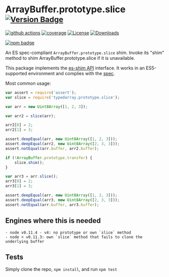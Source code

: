 # ArrayBuffer.prototype.slice <sup>[![Version Badge][npm-version-svg]][package-url]</sup>

[![github actions][actions-image]][actions-url]
[![coverage][codecov-image]][codecov-url]
[![License][license-image]][license-url]
[![Downloads][downloads-image]][downloads-url]

[![npm badge][npm-badge-png]][package-url]

An ES spec-compliant `ArrayBuffer.prototype.slice` shim. Invoke its "shim" method to shim ArrayBuffer.prototype.slice if it is unavailable.

This package implements the [es-shim API](https://github.com/es-shims/api) interface. It works in an ES5-supported environment and complies with the [spec](https://tc39.es/ecma262/#sec-arraybuffer.prototype.slice).

Most common usage:
```js
var assert = require('assert');
var slice = require('typedarray.prototype.slice');

var arr = new Uint8Array([1, 2, 3]);

var arr2 = slice(arr);

arr2[0] = 2;
arr2[1] = 3;

assert.deepEqual(arr, new Uint8Array([1, 2, 3]));
assert.deepEqual(arr2, new Uint8Array([2, 3, 3]));
assert.notEqual(arr.buffer, arr2.buffer);

if (!ArrayBuffer.prototype.transfer) {
	slice.shim();
}

var arr3 = arr.slice();
arr3[0] = 2;
arr3[1] = 3;

assert.deepEqual(arr, new Uint8Array([1, 2, 3]));
assert.deepEqual(arr3, new Uint8Array([2, 3, 3]));
assert.notEqual(arr.buffer, arr3.buffer);
```

## Engines where this is needed

	- node v0.11.4 - v4: no prototype or own `slice` method
	- node < v0.11.3: own `slice` method that fails to clone the underlying buffer

## Tests
Simply clone the repo, `npm install`, and run `npm test`

[package-url]: https://npmjs.org/package/arraybuffer.prototype.slice
[npm-version-svg]: https://versionbadg.es/es-shims/ArrayBuffer.prototype.slice.svg
[deps-svg]: https://david-dm.org/es-shims/ArrayBuffer.prototype.slice.svg
[deps-url]: https://david-dm.org/es-shims/ArrayBuffer.prototype.slice
[dev-deps-svg]: https://david-dm.org/es-shims/ArrayBuffer.prototype.slice/dev-status.svg
[dev-deps-url]: https://david-dm.org/es-shims/ArrayBuffer.prototype.slice#info=devDependencies
[npm-badge-png]: https://nodei.co/npm/arraybuffer.prototype.slice.png?downloads=true&stars=true
[license-image]: https://img.shields.io/npm/l/arraybuffer.prototype.slice.svg
[license-url]: LICENSE
[downloads-image]: https://img.shields.io/npm/dm/arraybuffer.prototype.slice.svg
[downloads-url]: https://npm-stat.com/charts.html?package=arraybuffer.prototype.slice
[codecov-image]: https://codecov.io/gh/es-shims/ArrayBuffer.prototype.slice/branch/main/graphs/badge.svg
[codecov-url]: https://app.codecov.io/gh/es-shims/ArrayBuffer.prototype.slice/
[actions-image]: https://img.shields.io/endpoint?url=https://github-actions-badge-u3jn4tfpocch.runkit.sh/es-shims/ArrayBuffer.prototype.slice
[actions-url]: https://github.com/es-shims/ArrayBuffer.prototype.slice/actions
